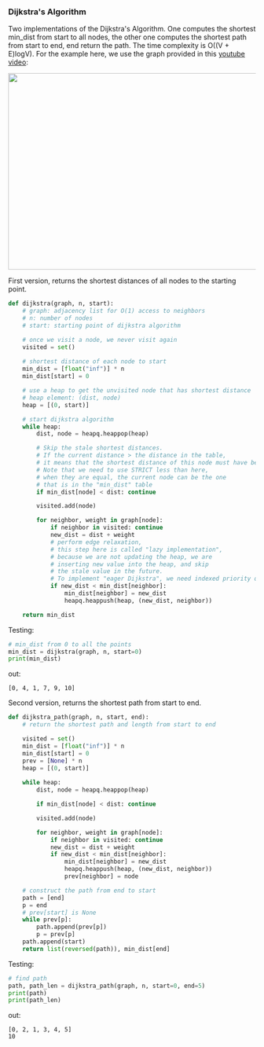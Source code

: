 ### Dijkstra's Algorithm
Two implementations of the Dijkstra's Algorithm. One computes the shortest
min_dist from start to all nodes, the other one computes the shortest path 
from start to end, end return the path. The time complexity is O((V + E)logV). For the example here, we use the graph
provided in this [youtube video](https://www.youtube.com/watch?v=pSqmAO-m7Lk&t=631s):

<p align="center">
<img width="600" height="400" src="../figures/dijkstra_0.png">
</p>   

First version, returns the shortest distances of all nodes to the starting point.
```python
def dijkstra(graph, n, start):
    # graph: adjacency list for O(1) access to neighbors
    # n: number of nodes
    # start: starting point of dijkstra algorithm

    # once we visit a node, we never visit again
    visited = set()
    
    # shortest distance of each node to start
    min_dist = [float("inf")] * n
    min_dist[start] = 0

    # use a heap to get the unvisited node that has shortest distance
    # heap element: (dist, node)
    heap = [(0, start)]

    # start dijkstra algorithm
    while heap:
        dist, node = heapq.heappop(heap)

        # Skip the stale shortest distances.
        # If the current distance > the distance in the table,
        # it means that the shortest distance of this node must have been processed.
        # Note that we need to use STRICT less than here,
        # when they are equal, the current node can be the one
        # that is in the "min_dist" table
        if min_dist[node] < dist: continue

        visited.add(node)

        for neighbor, weight in graph[node]:
            if neighbor in visited: continue
            new_dist = dist + weight 
            # perform edge relaxation,
            # this step here is called "lazy implementation",
            # because we are not updating the heap, we are
            # inserting new value into the heap, and skip
            # the stale value in the future.
            # To implement "eager Dijkstra", we need indexed priority queue.
            if new_dist < min_dist[neighbor]:
                min_dist[neighbor] = new_dist
                heapq.heappush(heap, (new_dist, neighbor))

    return min_dist
```
Testing:
```python
# min_dist from 0 to all the points
min_dist = dijkstra(graph, n, start=0)
print(min_dist)
```
out:
```
[0, 4, 1, 7, 9, 10]
```

Second version, returns the shortest path from start to end.
```python
def dijkstra_path(graph, n, start, end):
    # return the shortest path and length from start to end

    visited = set()
    min_dist = [float("inf")] * n
    min_dist[start] = 0
    prev = [None] * n
    heap = [(0, start)]
    
    while heap:
        dist, node = heapq.heappop(heap)

        if min_dist[node] < dist: continue

        visited.add(node)

        for neighbor, weight in graph[node]:
            if neighbor in visited: continue
            new_dist = dist + weight
            if new_dist < min_dist[neighbor]:
                min_dist[neighbor] = new_dist
                heapq.heappush(heap, (new_dist, neighbor))
                prev[neighbor] = node

    # construct the path from end to start
    path = [end]
    p = end
    # prev[start] is None
    while prev[p]:
        path.append(prev[p])
        p = prev[p]
    path.append(start)
    return list(reversed(path)), min_dist[end]
```

Testing:
```python
# find path
path, path_len = dijkstra_path(graph, n, start=0, end=5)
print(path)
print(path_len)
```
out:
```
[0, 2, 1, 3, 4, 5]
10
```
